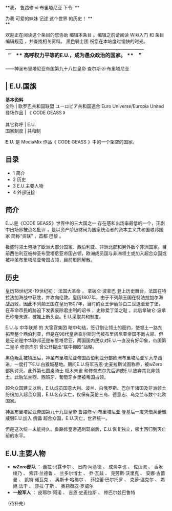 **我， 鲁路修·vi·布里塔尼亚  下令: **

为我  可爱的妹妹  记述  这个世界  的历史！ **  
**

欢迎正在阅读这个条目的您协助  编辑本条目  。编辑之前请阅读  Wiki入门  和  条目编辑规范  ，并查找相关资料。  黑色骑士团
祝您在本站度过愉快的时光。

|  “  |  ** 高呼权力平等的E.U.，成为愚众政治的国家。  ** |  ”   
---|---|---  
——神圣布里塔尼亚帝国第九十八世皇帝  查尔斯·zi·布里塔尼亚  
  
|  E.U.国旗  
---  
**基本资料**  
全称  |  欧罗巴共和国联盟  ユーロピア共和国連合  Euro Universe/Europia United   
登场作品  |  《  CODE GEASS  》  </br>  
其它称呼  |  E.U.   
国家制度  |  共和制   
  
**E.U.** 是  MediaMix  作品《  CODE GEASS  》中的一个架空的国家。

##  目录

  * 1  简介 
  * 2  历史 
  * 3  E.U.主要人物 
  * 4  外部链接 

##  简介

E.U.是《CODE GEASS》世界中的三大国之一  存在感和出场率最低的一个，正剧中出场即被点名批评
，是以资产阶级财阀为国家统治者的资本主义共和国联邦国家  简称“资联”  ，首都  巴黎  。

极盛时领土包括了欧洲大部分国家、西伯利亚、非洲北部和另外数个非洲国家。目前西伯利亚被神圣布里塔尼亚帝国占领，欧洲成员国与非洲领土或加入超合众国或被神圣布里塔尼亚帝国占领，目前形同解散。

##  历史

皇历18世纪末-19世纪初：  法国大革命  ，  拿破仑·波拿巴
登上历史舞台，法国在特拉法加海战中获胜，并攻向伦敦。皇历1807年，由于不列颠王国在特法拉加尔海战战败，因此不列颠王国在皇历1807年，当时的女王伊丽莎白三世退至爱丁堡，在革命市民的胁迫下发表废除君主制的诏书
，史称爱丁堡之耻  。此后拿破仑·波拿巴称帝未遂，被推上断头台。E.U.采取共和制度。

E.U.与  中华联邦  的  大宦官集团
暗中勾结，签订割让领土的密约，使领土一路东拓至整个西伯利亚，但是在98代皇帝查尔斯时代被布里塔尼亚帝国不断占领。但是无论是中华联邦还是布里塔尼亚，两国国内民众对E.U.一直没有好印象，帝国第二皇子
修奈杰尔  曾公开提出“联中抑欧”战略。

黑色叛乱被镇压后，神圣布里塔尼亚帝国西伯利亚分部欧洲布里塔尼亚军大举西进，一度打下E.U.白狼城基地。期间E.U.将军吉恩·史麦拉斯试图称帝，被wZero部队讨灭。此外第七圆桌骑士
枢木朱雀  和修奈杰尔先后迫使E.U.放弃其北非领土。此后法兰西、西班牙、葡萄牙乡里被帝国占领。

超合众国建立以后，E.U.成员国意大利、波兰、白俄罗斯、巴尔干诸国及非洲领土纷纷加入超合众国，E.U.名存实亡，仅保有英伦三岛、德意志、乌克兰与数个北欧国家。

神圣布里塔尼亚帝国第九十九世皇帝  鲁路修·vi·布里塔尼亚  登基后一度凭借芙蕾雅威慑E.U.加入  傀儡  超合众国，E.U.灭亡，世界统一。

但是这次统一未能持久。鲁路修皇帝遇刺驾崩后，E.U.恢复独立，领土回归到灭亡前的水平。

##  E.U.主要人物

  * **wZero部队** ：  蕾拉·玛露卡尔  、  日向·阿基德  、  成濑幸也  、  佐山流  、  香坂绫乃  、  索菲·兰德鲁  、  兰多尔博士  、  乔·瓦兹  、  克劳斯·沃里克  、  安娜·古蕾曼  、  凯特·诺瓦克  、  奥斯卡·哈梅尔  、  菲拉蕾·巴尔托罗  、  克萝·温克尔  、  希妲·法干  、  莎拉·丁斯  、  奥莉薇亚·罗威尔 
  * **一般军人** ：  皮耶尔·阿诺  、  吉恩·史麦拉斯  、  修巴尔兹巴鲁特 

（待补完）